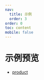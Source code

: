 ```yaml
---
nav:
  title: 示例
  order: 3
order: 0
toc: content
mobile: false
---
```


# 示例预览


* [product](/demo/product)
<!-- * [login](/demo/login)
* [account](/demo/account) -->
